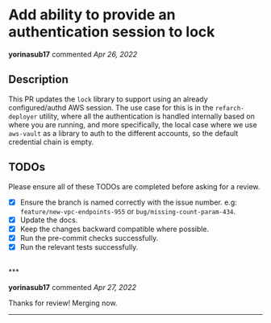 # Add ability to provide an authentication session to lock

**yorinasub17** commented *Apr 26, 2022*

<!--
Have any questions? Check out the contributing docs at https://gruntwork.notion.site/Gruntwork-Coding-Methodology-02fdcd6e4b004e818553684760bf691e,
or ask in this Pull Request and a Gruntwork core maintainer will be happy to help :)
Note: Remember to add '[WIP]' to the beginning of the title if this PR is still a work-in-progress. Remove it when it is ready for review!
-->

## Description
This PR updates the `lock` library to support using an already configured/authd AWS session. The use case for this is in the `refarch-deployer` utility, where all the authentication is handled internally based on where you are running, and more specifically, the local case where we use `aws-vault` as a library to auth to the different accounts, so the default credential chain is empty.


## TODOs

Please ensure all of these TODOs are completed before asking for a review.

- [x] Ensure the branch is named correctly with the issue number. e.g: `feature/new-vpc-endpoints-955` or `bug/missing-count-param-434`.
- [x] Update the docs.
- [x] Keep the changes backward compatible where possible.
- [x] Run the pre-commit checks successfully.
- [x] Run the relevant tests successfully.

<br />
***


**yorinasub17** commented *Apr 27, 2022*

Thanks for review! Merging now.
***

